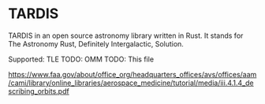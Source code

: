 # TARDIS

TARDIS in an open source astronomy library written in Rust.
It stands for The Astronomy Rust, Definitely Intergalactic, Solution.

Supported: TLE
TODO: OMM
TODO: This file

https://www.faa.gov/about/office_org/headquarters_offices/avs/offices/aam/cami/library/online_libraries/aerospace_medicine/tutorial/media/iii.4.1.4_describing_orbits.pdf
